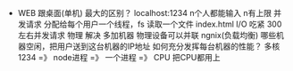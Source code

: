 - WEB 跟桌面(单机) 最大的区别？
  localhost:1234   n个人都能输入  n有上限
  并发请求
  分配给每个用户一个线程，fs 读取一个文件 index.html
  I/O 吃紧  300左右并发请求 物理
  解决 
    多加机器  物理设备可以并联
    ngnix(负载均衡)  哪些机器空闲，把用户送到这台机器的IP地址
  如何充分发挥每台机器的性能？   多核
  1234 =》 node进程  =》 一个进程 =》 CPU
  把CPU都用上
